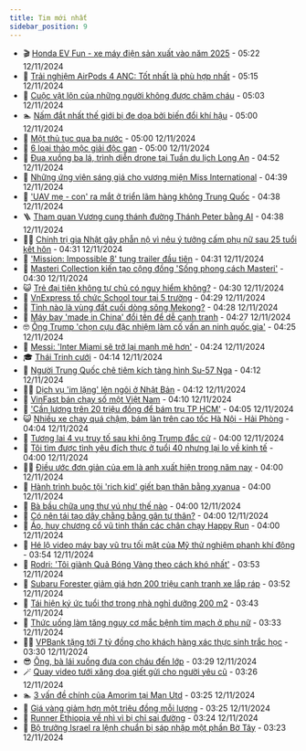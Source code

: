```yaml
---
title: Tim mới nhất
sidebar_position: 9
---
```


<!-- vnexpress-tin-moi-nhat:START -->
- 🎬 [Honda EV Fun - xe máy điện sản xuất vào năm 2025](https://vnexpress.net/honda-ev-fun-xe-may-dien-san-xuat-vao-nam-2025-4814752.html) - 05:22 12/11/2024
- 🐎 [Trải nghiệm AirPods 4 ANC: Tốt nhất là phù hợp nhất](https://vnexpress.net/trai-nghiem-airpods-4-anc-tot-nhat-la-phu-hop-nhat-4814738.html) - 05:15 12/11/2024
- 🦍 [Cuộc vật lộn của những người không được chăm cháu](https://vnexpress.net/cuoc-vat-lon-cua-nhung-nguoi-khong-duoc-cham-chau-4815025.html) - 05:03 12/11/2024
- 🏊 [Nấm đắt nhất thế giới bị đe dọa bởi biến đổi khí hậu](https://vnexpress.net/nam-dat-nhat-the-gioi-bi-de-doa-boi-bien-doi-khi-hau-4814934.html) - 05:00 12/11/2024
- 🎊 [Một thủ tục qua ba nước](https://vnexpress.net/mot-thu-tuc-qua-ba-nuoc-4814864.html) - 05:00 12/11/2024
- 🎃 [6 loại thảo mộc giải độc gan](https://vnexpress.net/6-loai-thao-moc-giai-doc-gan-4815016.html) - 05:00 12/11/2024
- 🧰 [Đua xuồng ba lá, trình diễn drone tại Tuần du lịch Long An](https://vnexpress.net/dua-xuong-ba-la-trinh-dien-drone-tai-tuan-du-lich-long-an-4815071.html) - 04:52 12/11/2024
- 🔭 [Những ứng viên sáng giá cho vương miện Miss International](https://vnexpress.net/nhung-ung-vien-sang-gia-cho-vuong-mien-miss-international-4815062.html) - 04:39 12/11/2024
- 🫶 [&#39;UAV mẹ - con&#39; ra mắt ở triển lãm hàng không Trung Quốc](https://vnexpress.net/uav-me-con-ra-mat-o-trien-lam-hang-khong-trung-quoc-4815044.html) - 04:38 12/11/2024
- 🪜 [Tham quan Vương cung thánh đường Thánh Peter bằng AI](https://vnexpress.net/tham-quan-vuong-cung-thanh-duong-thanh-peter-bang-ai-4815080.html) - 04:38 12/11/2024
- 👨‍🏫 [Chính trị gia Nhật gây phẫn nộ vì nêu ý tưởng cấm phụ nữ sau 25 tuổi kết hôn](https://vnexpress.net/chinh-tri-gia-nhat-gay-phan-no-vi-neu-y-tuong-cam-phu-nu-sau-25-tuoi-ket-hon-4814985.html) - 04:31 12/11/2024
- 🎊 [&#39;Mission: Impossible 8&#39; tung trailer đầu tiên](https://vnexpress.net/mission-impossible-8-tung-trailer-dau-tien-4814990.html) - 04:31 12/11/2024
- 🎊 [Masteri Collection kiến tạo cộng đồng &#39;Sống phong cách Masteri&#39;](https://vnexpress.net/masteri-collection-kien-tao-cong-dong-song-phong-cach-masteri-4815069.html) - 04:30 12/11/2024
- 😺 [Trẻ đại tiện không tự chủ có nguy hiểm không?](https://vnexpress.net/tre-dai-tien-khong-tu-chu-co-nguy-hiem-khong-4814995.html) - 04:30 12/11/2024
- 🐘 [VnExpress tổ chức School tour tại 5 trường](https://vnexpress.net/vnexpress-to-chuc-school-tour-tai-5-truong-4815051.html) - 04:29 12/11/2024
- 🌁 [Tỉnh nào là vùng đất cuối dòng sông Mekong?](https://vnexpress.net/tinh-nao-la-vung-dat-cuoi-dong-song-mekong-4814725.html) - 04:28 12/11/2024
- 🐲 [Máy bay &#39;made in China&#39; đổi tên để dễ cạnh tranh](https://vnexpress.net/may-bay-made-in-china-doi-ten-de-de-canh-tranh-4815014.html) - 04:27 12/11/2024
- 🤓 [Ông Trump &#39;chọn cựu đặc nhiệm làm cố vấn an ninh quốc gia&#39;](https://vnexpress.net/ong-trump-chon-cuu-dac-nhiem-lam-co-van-an-ninh-quoc-gia-4814998.html) - 04:25 12/11/2024
- 💪 [Messi: &#39;Inter Miami sẽ trở lại mạnh mẽ hơn&#39;](https://vnexpress.net/messi-inter-miami-se-tro-lai-manh-me-hon-4815076.html) - 04:24 12/11/2024
- 🎓 [Thái Trinh cưới](https://vnexpress.net/thai-trinh-cuoi-4815001.html) - 04:14 12/11/2024
- 🫣 [Người Trung Quốc chê tiêm kích tàng hình Su-57 Nga](https://vnexpress.net/nguoi-trung-quoc-che-tiem-kich-tang-hinh-su-57-nga-4815048.html) - 04:12 12/11/2024
- 🧑‍💻 [Dịch vụ &#39;im lặng&#39; lên ngôi ở Nhật Bản](https://vnexpress.net/dich-vu-im-lang-len-ngoi-o-nhat-ban-4815019.html) - 04:12 12/11/2024
- 🐲 [VinFast bán chạy số một Việt Nam](https://vnexpress.net/vinfast-ban-chay-so-mot-viet-nam-4815067.html) - 04:10 12/11/2024
- 🌝 [&#39;Cần lương trên 20 triệu đồng để bám trụ TP HCM&#39;](https://vnexpress.net/can-luong-tren-20-trieu-dong-de-bam-tru-tp-hcm-4814986.html) - 04:05 12/11/2024
- 😺 [Nhiều xe chạy quá chậm, bám làn trên cao tốc Hà Nội - Hải Phòng](https://vnexpress.net/nhieu-xe-chay-qua-cham-bam-lan-tren-cao-toc-ha-noi-hai-phong-4814996.html) - 04:04 12/11/2024
- 🐎 [Tương lai 4 vụ truy tố sau khi ông Trump đắc cử](https://vnexpress.net/tuong-lai-4-vu-truy-to-sau-khi-ong-trump-dac-cu-4813572.html) - 04:00 12/11/2024
- 🎡 [Tôi tìm được tình yêu đích thực ở tuổi 40 nhưng lại lo về kinh tế](https://vnexpress.net/toi-tim-duoc-tinh-yeu-dich-thuc-o-tuoi-40-nhung-lai-lo-ve-kinh-te-4814961.html) - 04:00 12/11/2024
- 👨‍🏫 [Điều ước đơn giản của em là anh xuất hiện trong năm nay](https://vnexpress.net/dieu-uoc-don-gian-cua-em-la-anh-xuat-hien-trong-nam-nay-4814954.html) - 04:00 12/11/2024
- 🦆 [Hành trình buộc tội &#39;rich kid&#39; giết bạn thân bằng xyanua](https://vnexpress.net/hanh-trinh-buoc-toi-rich-kid-giet-ban-than-bang-xyanua-4815063.html) - 04:00 12/11/2024
- 🚦 [Bà bầu chữa ung thư vú như thế nào](https://vnexpress.net/ba-bau-chua-ung-thu-vu-nhu-the-nao-4815028.html) - 04:00 12/11/2024
- 💫 [Có nên tái tạo dây chằng bằng gân tự thân?](https://vnexpress.net/co-nen-tai-tao-day-chang-bang-gan-tu-than-4815027.html) - 04:00 12/11/2024
- 🎉 [Áo, huy chương cổ vũ tinh thần các chân chạy Happy Run](https://vnexpress.net/ao-huy-chuong-co-vu-tinh-than-cac-chan-chay-happy-run-4814704.html) - 04:00 12/11/2024
- 🌋 [Hé lộ video máy bay vũ trụ tối mật của Mỹ thử nghiệm phanh khí động](https://vnexpress.net/he-lo-video-may-bay-vu-tru-toi-mat-cua-my-thu-nghiem-phanh-khi-dong-4815012.html) - 03:54 12/11/2024
- 🤖 [Rodri: &#39;Tôi giành Quả Bóng Vàng theo cách khó nhất&#39;](https://vnexpress.net/rodri-toi-gianh-qua-bong-vang-theo-cach-kho-nhat-4814984.html) - 03:53 12/11/2024
- 🦏 [Subaru Forester giảm giá hơn 200 triệu cạnh tranh xe lắp ráp](https://vnexpress.net/subaru-forester-giam-gia-hon-200-trieu-canh-tranh-xe-lap-rap-4814912.html) - 03:52 12/11/2024
- 🦩 [Tái hiện ký ức tuổi thơ trong nhà nghỉ dưỡng 200 m2](https://vnexpress.net/tai-hien-ky-uc-tuoi-tho-trong-nha-nghi-duong-200-m2-4814877.html) - 03:43 12/11/2024
- 👺 [Thức uống làm tăng nguy cơ mắc bệnh tim mạch ở phụ nữ](https://vnexpress.net/thuc-uong-lam-tang-nguy-co-mac-benh-tim-mach-o-phu-nu-4814819.html) - 03:33 12/11/2024
- 🧑‍🏫 [VPBank tặng tới 7 tỷ đồng cho khách hàng xác thực sinh trắc học](https://vnexpress.net/vpbank-tang-toi-7-ty-dong-cho-khach-hang-xac-thuc-sinh-trac-hoc-4814949.html) - 03:30 12/11/2024
- 😎 [Ông, bà lái xuồng đưa con cháu đến lớp](https://vnexpress.net/ong-ba-lai-xuong-dua-con-chau-den-lop-4813402.html) - 03:29 12/11/2024
- 🪄 [Quay video tưới xăng dọa giết gửi cho người yêu cũ](https://vnexpress.net/quay-video-tuoi-xang-doa-giet-gui-cho-nguoi-yeu-cu-4815010.html) - 03:26 12/11/2024
- 🏊 [3 vấn đề chính của Amorim tại Man Utd](https://vnexpress.net/3-van-de-chinh-cua-amorim-tai-man-utd-4815013.html) - 03:25 12/11/2024
- 💃 [Giá vàng giảm hơn một triệu đồng mỗi lượng](https://vnexpress.net/gia-vang-giam-them-1-trieu-dong-moi-luong-4814989.html) - 03:25 12/11/2024
- 🦆 [Runner Ethiopia về nhì vì bị chỉ sai đường](https://vnexpress.net/runner-ethiopia-ve-nhi-vi-bi-chi-sai-duong-4815021.html) - 03:24 12/11/2024
- 🎊 [Bộ trưởng Israel ra lệnh chuẩn bị sáp nhập một phần Bờ Tây](https://vnexpress.net/bo-truong-israel-ra-lenh-chuan-bi-sap-nhap-mot-phan-bo-tay-4814945.html) - 03:23 12/11/2024<!-- vnexpress-tin-moi-nhat:END -->
